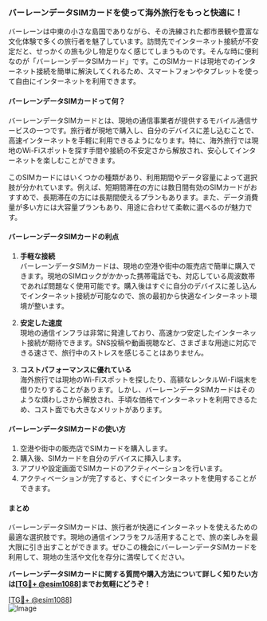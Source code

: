 ### バーレーンデータSIMカードを使って海外旅行をもっと快適に！

バーレーンは中東の小さな島国でありながら、その洗練された都市景観や豊富な文化体験で多くの旅行者を魅了しています。訪問先でインターネット接続が不安定だと、せっかくの旅も少し物足りなく感じてしまうものです。そんな時に便利なのが「バーレーンデータSIMカード」です。このSIMカードは現地でのインターネット接続を簡単に解決してくれるため、スマートフォンやタブレットを使って自由にインターネットを利用できます。

#### **バーレーンデータSIMカードって何？**

バーレーンデータSIMカードとは、現地の通信事業者が提供するモバイル通信サービスの一つです。旅行者が現地で購入し、自分のデバイスに差し込むことで、高速インターネットを手軽に利用できるようになります。特に、海外旅行では現地のWi-Fiスポットを探す手間や接続の不安定さから解放され、安心してインターネットを楽しむことができます。

このSIMカードにはいくつかの種類があり、利用期間やデータ容量によって選択肢が分かれています。例えば、短期間滞在の方には数日間有効のSIMカードがおすすめで、長期滞在の方には長期間使えるプランもあります。また、データ消費量が多い方には大容量プランもあり、用途に合わせて柔軟に選べるのが魅力です。

#### バーレーンデータSIMカードの利点

1. **手軽な接続**  
   バーレーンデータSIMカードは、現地の空港や街中の販売店で簡単に購入できます。現地のSIMロックがかかった携帯電話でも、対応している周波数帯であれば問題なく使用可能です。購入後はすぐに自分のデバイスに差し込んでインターネット接続が可能なので、旅の最初から快適なインターネット環境が整います。

2. **安定した速度**  
   現地の通信インフラは非常に発達しており、高速かつ安定したインターネット接続が期待できます。SNS投稿や動画視聴など、さまざまな用途に対応できる速さで、旅行中のストレスを感じることはありません。

3. **コストパフォーマンスに優れている**  
   海外旅行では現地のWi-Fiスポットを探したり、高額なレンタルWi-Fi端末を借りたりすることがあります。しかし、バーレーンデータSIMカードはそのような煩わしさから解放され、手頃な価格でインターネットを利用できるため、コスト面でも大きなメリットがあります。

#### バーレーンデータSIMカードの使い方

1. 空港や街中の販売店でSIMカードを購入します。
2. 購入後、SIMカードを自分のデバイスに挿入します。
3. アプリや設定画面でSIMカードのアクティベーションを行います。
4. アクティベーションが完了すると、すぐにインターネットを使用することができます。

#### **まとめ**

バーレーンデータSIMカードは、旅行者が快適にインターネットを使えるための最適な選択肢です。現地の通信インフラをフル活用することで、旅の楽しみを最大限に引き出すことができます。ぜひこの機会にバーレーンデータSIMカードを利用して、現地の生活や文化を存分に満喫してください。

**バーレーンデータSIMカードに関する質問や購入方法について詳しく知りたい方は[[TG💪+ @esim1088](https://t.me/s/esim1088)]までお気軽にどうぞ！**

[[TG💪+ @esim1088](https://t.me/s/esim1088)]  
![Image](https://i.postimg.cc/Y0z9fWf4/image.png)